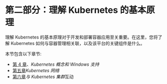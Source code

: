 # 第二部分：理解 Kubernetes 的基本原理

理解 Kubernetes 的基本原理对于开发和部署容器应用至关重要。在这里，您将了解 Kubernetes 如何与容器管理相关联，以及该平台的关键组件是什么。

本节包含以下章节:

*   [第 4 章](04.html)、*Kubernetes 概念和 Windows 支持*
*   [第五章](05.html)*Kubernetes 网络*
*   [第六章](06.html)*与 Kubernetes 集群*互动